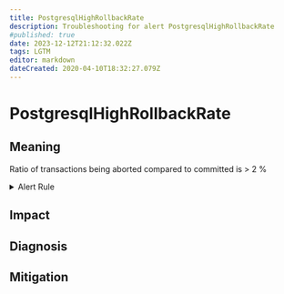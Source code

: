 ```yaml
---
title: PostgresqlHighRollbackRate
description: Troubleshooting for alert PostgresqlHighRollbackRate
#published: true
date: 2023-12-12T21:12:32.022Z
tags: LGTM
editor: markdown
dateCreated: 2020-04-10T18:32:27.079Z
---
```


# PostgresqlHighRollbackRate

## Meaning
[//]: # "Short paragraph that explains what the alert means"
Ratio of transactions being aborted compared to committed is > 2 %

<details>
  <summary>Alert Rule</summary>

  ```yaml
alert: PostgresqlHighRollbackRate
expr: sum by (namespace,datname) ((rate(pg_stat_database_xact_rollback{datname!~"template.*|postgres",datid!="0"}[3m])) / ((rate(pg_stat_database_xact_rollback{datname!~"template.*|postgres",datid!="0"}[3m])) + (rate(pg_stat_database_xact_commit{datname!~"template.*|postgres",datid!="0"}[3m])))) > 0.02
for: 0m
labels:
    severity: warning
annotations:
    summary: Postgresql high rollback rate (instance {{ $labels.instance }})
    description: |-
        Ratio of transactions being aborted compared to committed is > 2 %
          VALUE = {{ $value }}
          LABELS = {{ $labels }}
    runbook: https://github.com/srerun/prometheus-alerts/content/runbooks/PostgresqlHighRollbackRate

  ```
</details>


## Impact
[//]: # "What could / will happen if the alert is not addressed"



## Diagnosis
[//]: # "Steps to take to identify the cause of the problem"



## Mitigation
[//]: # "The steps necessary to resolve the alert"
